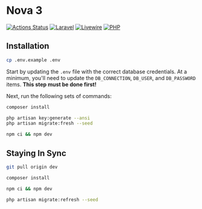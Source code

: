# Nova 3

[![Actions Status](https://img.shields.io/badge/Tests-passing-green?logo=github)](https://github.com/anodyne/nova3/actions)
[![Laravel](https://img.shields.io/badge/Laravel-v11.x-FF2D20?logo=laravel)](https://laravel.com)
[![Livewire](https://img.shields.io/badge/Livewire-v3.x-FB70A9)](https://livewire.laravel.com)
[![PHP](https://img.shields.io/badge/PHP-8.2-777BB4?logo=php)](https://php.net)

## Installation

```bash
cp .env.example .env
```

Start by updating the `.env` file with the correct database credentials. At a minimum, you'll need to update the `DB_CONNECTION`, `DB_USER`, and `DB_PASSWORD` items. **This step must be done first!**

Next, run the following sets of commands:

```bash
composer install

php artisan key:generate --ansi
php artisan migrate:fresh --seed

npm ci && npm dev
```

## Staying In Sync

```bash
git pull origin dev

composer install

npm ci && npm dev

php artisan migrate:refresh --seed
```

